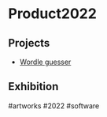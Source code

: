 # Product2022

## Projects

* [Wordle guesser](https://vitroid.github.io/wordle/)

## Exhibition

#artworks #2022 #software
